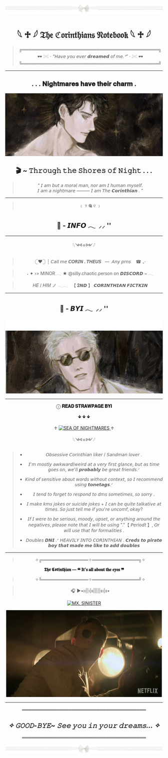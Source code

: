 <div align="center">

![image alt](https://github.com/Corintheuss/Corintheuss/blob/d022b4c64b163d3e577c2258e7a5c7bd1ac40538/tumblr_c0a2f4ad26f5416e3f6516f16992c286_89089200_2048.png)
# 𓆩 ♱ 𓆪 𝔗𝔥𝔢 ℭ𝔬𝔯𝔦𝔫𝔱𝔥𝔦𝔞𝔫𝔰 𝔑𝔬𝔱𝔢𝔟𝔬𝔬𝔨 𓆩 ♱ 𓆪


> ╔════════════════════════════════════════════╗  
> 🕶️ 𓏵 · *“𝘏𝘢𝘷𝘦 𝘺𝘰𝘶 𝘦𝘷𝘦𝘳 𝙙𝙧𝙚𝙖𝙢𝙚𝙙 𝘰𝘧 𝘮𝘦.ᐣ”* · 𓏵 🕶️  
╚════════════════════════════════════════════╝  

---

## . . . 𝐍𝐢𝐠𝐡𝐭𝐦𝐚𝐫𝐞𝐬 𝐡𝐚𝐯𝐞 𝐭𝐡𝐞𝐢𝐫 𝐜𝐡𝐚𝐫𝐦 .
![image alt](https://github.com/Corintheuss/Corintheuss/blob/d75ab82138f4fdfa1c4fb81e87fccdcf73583e97/WALLPAPER%202.png)

## 🎬 ~ **𝚃𝚑𝚛𝚘𝚞𝚐𝚑 𝚝𝚑𝚎 𝚂𝚑𝚘𝚛𝚎𝚜 𝚘𝚏 𝙽𝚒𝚐𝚑𝚝 . . .**

> “ 𝘐 𝘢𝘮 𝘣𝘶𝘵 𝘢 𝘮𝘰𝘳𝘢𝘭 𝘮𝘢𝘯, 𝘯𝘰𝘳 𝘢𝘮 𝘐 𝘩𝘶𝘮𝘢𝘯 𝘮𝘺𝘴𝘦𝘭𝘧.  
> 𝘐 𝘢𝘮 𝘢 𝘯𝘪𝘨𝘩𝘵𝘮𝘢𝘳𝘦 ——— 𝘐 𝘢𝘮 𝘛𝘩𝘦 𝘾𝙤𝙧𝙞𝙣𝙩𝙝𝙞𝙖𝙣 . ”

---


>﹙ ୨ 🎕 ୧ ﹚

## 💬 - **𝙄𝙉𝙁𝙊**  𓂃‎ ‎  ⸝⸝ '' 


---

𓆩༺✧༻𓆪 


> 𓊆❤︎𓊇 ┆ 𝘊𝘢𝘭𝘭 𝘮𝘦 **𝘊𝘖𝘙𝘐𝘕 . 𝘛𝘏𝘌𝘜𝘚**‎  ‎ ‎  — ‎ 𝘈𝘯𝘺 𝘱𝘳𝘯𝘴 ‎ ‎ ‎ ☎︎ ₊‧

> ˖ ✦ ›> MINOR 𓂃 ★ @silly.chaotic.person on ‎𝘿𝙄𝙎𝘾𝙊𝙍𝘿 ~ 𓂃

> 𝐻𝐸 / 𝐻𝐼𝑀 ノ 𓂃𓂃‎ ‎‎ ‎ 【 𝟐𝙉𝘿 】 **𝘾𝙊𝙍𝙄𝙉𝙏𝙃𝙄𝘼𝙉 𝙁𝙄𝘾𝙏𝙆𝙄𝙉**

---



## 💬 - 𝘽𝙔𝙄  𓂃‎ ‎  ⸝⸝ '' 

![image alt](https://github.com/Corintheuss/Corintheuss/blob/d75ab82138f4fdfa1c4fb81e87fccdcf73583e97/tumblr_5fac6f6f334bab1737cb584fba1da4fa_20796a2c_2048.png)
![image alt](https://github.com/Corintheuss/Corintheuss/blob/d75ab82138f4fdfa1c4fb81e87fccdcf73583e97/WALLPAPER.png)

---

ⓘ **𝐑𝐄𝐀𝐃 𝐒𝐓𝐑𝐀𝐖𝐏𝐀𝐆𝐄 𝐁𝐘𝐈**

🡻 🡻 🡻

♱ <a href="https://sylum.straw.page/vampire_prof">
  <img src="https://img.shields.io/badge/🥂%20SEA%20OF%20NIGHTMARES%20🥂-%23e8dfb8?style=for-the-badge&labelColor=d4cfa3&color=fff7d6" alt="SEA OF NIGHTMARES">
</a> ♱

𓆩༺✧༻𓆪 

> - 𝘖𝘣𝘴𝘦𝘴𝘴𝘪𝘷𝘦 𝘊𝘰𝘳𝘪𝘯𝘵𝘩𝘪𝘢𝘯 𝘭𝘪𝘬𝘦𝘳 / 𝘚𝘢𝘯𝘥𝘮𝘢𝘯 𝘭𝘰𝘷𝘦𝘳 .
> 
> - 𝘐'𝘮 𝘮𝘰𝘴𝘵𝘭𝘺 𝘢𝘸𝘬𝘸𝘢𝘳𝘥/𝘸𝘦𝘪𝘳𝘥 𝘢𝘵 𝘢 𝘷𝘦𝘳𝘺 𝘧𝘪𝘳𝘴𝘵 𝘨𝘭𝘢𝘯𝘤𝘦, 𝘣𝘶𝘵 𝘢𝘴 𝘵𝘪𝘮𝘦 𝘨𝘰𝘦𝘴 𝘰𝘯, 𝘸𝘦'𝘭𝘭 𝙥𝙧𝙤𝙗𝙖𝙗𝙡𝙮 𝘣𝘦 𝘨𝘳𝘦𝘢𝘵 𝘧𝘳𝘪𝘦𝘯𝘥𝘴.ᐟ
> 
> - 𝘒𝘪𝘯𝘥 𝘰𝘧 𝘴𝘦𝘯𝘴𝘪𝘵𝘪𝘷𝘦 𝘢𝘣𝘰𝘶𝘵 𝘸𝘰𝘳𝘥𝘴 𝘸𝘪𝘵𝘩𝘰𝘶𝘵 𝘤𝘰𝘯𝘵𝘦𝘹𝘵, 𝘴𝘰 𝘐 𝘳𝘦𝘤𝘰𝘮𝘮𝘦𝘯𝘥 𝘶𝘴𝘪𝘯𝘨 𝙩𝙤𝙣𝙚𝙩𝙖𝙜𝙨.ᐟ
>
> - 𝘐 𝘵𝘦𝘯𝘥 𝘵𝘰 𝘧𝘰𝘳𝘨𝘦𝘵 𝘵𝘰 𝘳𝘦𝘴𝘱𝘰𝘯𝘥 𝘵𝘰 𝘥𝘮𝘴 𝘴𝘰𝘮𝘦𝘵𝘪𝘮𝘦𝘴, 𝘴𝘰 𝘴𝘰𝘳𝘳𝘺 .
>
> - 𝘐 𝘮𝘢𝘬𝘦 𝘬𝘮𝘴 𝘫𝘰𝘬𝘦𝘴 𝘰𝘳 𝘴𝘶𝘪𝘤𝘪𝘥𝘦 𝘫𝘰𝘬𝘦𝘴 + 𝘐 𝘤𝘢𝘯 𝘣𝘦 𝘲𝘶𝘪𝘵𝘦 𝘵𝘢𝘭𝘬𝘢𝘵𝘪𝘷𝘦 𝘢𝘵 𝘵𝘪𝘮𝘦𝘴. 𝘚𝘰 𝘫𝘶𝘴𝘵 𝘵𝘦𝘭𝘭 𝘮𝘦 𝘪𝘧 𝘺𝘰𝘶'𝘳𝘦 𝘶𝘯𝘤𝘰𝘮𝘧, 𝘰𝘬𝘢𝘺?
>
> - 𝘐𝘧 𝘐 𝘸𝘦𝘳𝘦 𝘵𝘰 𝘣𝘦 𝘴𝘦𝘳𝘪𝘰𝘶𝘴, 𝘮𝘰𝘰𝘥𝘺, 𝘶𝘱𝘴𝘦𝘵, 𝘰𝘳 𝘢𝘯𝘺𝘵𝘩𝘪𝘯𝘨 𝘢𝘳𝘰𝘶𝘯𝘥 𝘵𝘩𝘦 𝘯𝘦𝘨𝘢𝘵𝘪𝘷𝘦𝘴, 𝘱𝘭𝘦𝘢𝘴𝘦 𝘯𝘰𝘵𝘦 𝘵𝘩𝘢𝘵 𝘐 𝘸𝘪𝘭𝘭 𝘣𝘦 𝘶𝘴𝘪𝘯𝘨 "."【 𝘗𝘦𝘳𝘪𝘰𝘥𝘵 】, 𝘖𝘳 𝘸𝘪𝘭𝘭 𝘶𝘴𝘦 𝘵𝘩𝘢𝘵 𝘧𝘰𝘳 𝘧𝘰𝘳𝘮𝘢𝘭𝘪𝘵𝘪𝘦𝘴 .
>
> - 𝘋𝘰𝘶𝘣𝘭𝘦𝘴 𝘿𝙉𝙄 .ᐟ 𝘏𝘌𝘈𝘝𝘐𝘓𝘠 𝘐𝘕𝘛𝘖 𝘊𝘖𝘙𝘐𝘕𝘛𝘏𝘐𝘈𝘕 . 𝘾𝙧𝙚𝙙𝙨 𝙩𝙤 𝙥𝙞𝙧𝙖𝙩𝙚 𝙗𝙤𝙮 𝙩𝙝𝙖𝙩 𝙢𝙖𝙙𝙚 𝙢𝙚 𝙡𝙞𝙠𝙚 𝙩𝙤 𝙖𝙙𝙙 𝙙𝙤𝙪𝙗𝙡𝙚𝙨
>
> 

---



> ✧╔═══════════════✧═══════════════╗✧

 **𝕿𝖍𝖊 𝕮𝖔𝖗𝖎𝖓𝖙𝖍𝖎𝖆𝖓 — ❝ 𝐈𝐭'𝐬 𝐚𝐥𝐥 𝐚𝐛𝐨𝐮𝐭 𝐭𝐡𝐞 𝐞𝐲𝐞𝐬 ❞**

> ✧╚═══════════════✧═══════════════╝✧ 


> 🎧 ▶︎•၊၊||၊|။|||||။၊|။• <a href="https://open.spotify.com/track(https://open.spotify.com/track/1hYXuCb1EMgwfl3QHUeTfM?si=9714c6a2ca354725)/1hYXuCb1EMgwfl3QHUeTfM?si=7476c5a0d64644ff">
  <img src="https://img.shields.io/badge/🥂%20MX.%20SINISTER%20🥂-ede8c9?style=for-the-badge&labelColor=d4cfa3&color=fffaf0" alt="MX. SINISTER">
</a>

![image alt](https://github.com/Corintheuss/Corintheuss/blob/5cfddb18afdd7b9c49253be857d4df62ba3243ea/in-awe-the-corinthian.gif)

---
════════════════════════════════════════

## *✧ 𝙶𝙾𝙾𝙳-𝙱𝚈𝙴~ 𝚂𝚎𝚎 𝚢𝚘𝚞 𝚒𝚗 𝚢𝚘𝚞𝚛 𝚍𝚛𝚎𝚊𝚖𝚜... ✧*

════════════════════════════════════════

![image alt](https://github.com/Corintheuss/Corintheuss/blob/d75ab82138f4fdfa1c4fb81e87fccdcf73583e97/tumblr_c0a2f4ad26f5416e3f6516f16992c286_89089200_2048.png) 



</div>
